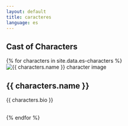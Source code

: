 ```yaml
---
layout: default
title: caracteres
language: es
---
```


<article class="row pad-lr-15">
  <h1>Cast of Characters</h1>
   {% for characters in site.data.es-characters %}
    <div class="small-12 blocky">
      <img src="{{ site.baseurl }}{{ characters.pic }}" alt="{{ characters.name }} character image" class="left">
      <h2>{{ characters.name }}</h2>
      <p>{{ characters.bio }}</p>
    </div>
    <br />
   {% endfor %}
</article>